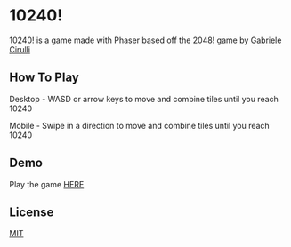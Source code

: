 # 10240!

10240! is a game made with Phaser based off the 2048! game by [Gabriele Cirulli](https://github.com/gabrielecirulli/2048)

## How To Play

Desktop - WASD or arrow keys to move and combine tiles until you reach 10240

Mobile - Swipe in a direction to move and combine tiles until you reach 10240

## Demo
Play the game [HERE](http://thebdrive.com/10240/)

## License
[MIT](https://choosealicense.com/licenses/mit/)
